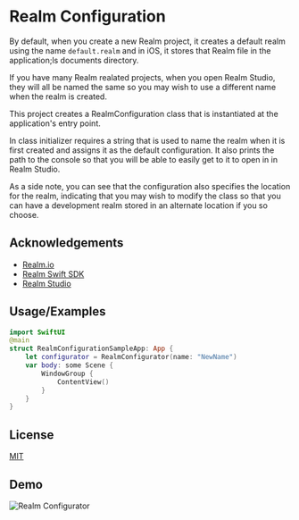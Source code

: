 
# Realm Configuration

By default, when you create a new Realm project, it creates a default realm using the name `default.realm` and in iOS, it stores that Realm file in the application;ls documents directory.

If you have many Realm realated projects, when you open Realm Studio, they will all be named the same so you may wish to use a different name when the realm is created.

This project creates a RealmConfiguration class that is instantiated at the application's entry point.

In class initializer requires a string that is used to name the realm when it is first created and assigns it as the default configuration.
It also prints the path to the console so that you will be able to easily get to it to open in in Realm Studio.

As a side note, you can see that the configuration also specifies the location for the realm, indicating that you may wish to modify the class so that you can have a development realm stored in an alternate location if you so choose.

## Acknowledgements

 - [Realm.io](https://realm.io)
 - [Realm Swift SDK](https://github.com/realm/realm-swift.git)
 - [Realm Studio](https://www.mongodb.com/docs/realm/studio/)


## Usage/Examples

```swift
import SwiftUI
@main
struct RealmConfigurationSampleApp: App {
    let configurator = RealmConfigurator(name: "NewName")
    var body: some Scene {
        WindowGroup {
            ContentView()
        }
    }
}
```


## License

[MIT](https://choosealicense.com/licenses/mit/)


## Demo

![Realm Configurator](Images/Realm%20Configurator.gif)

